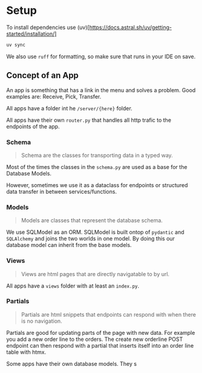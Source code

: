 # Setup

To install dependencies use (uv)[https://docs.astral.sh/uv/getting-started/installation/]

```sh
uv sync
```

We also use `ruff` for formatting, so make sure that runs in your IDE on save.


## Concept of an App

An app is something that has a link in the menu and solves a problem. Good examples are: Receive, Pick, Transfer.

All apps have a folder int he `/server/{here}` folder.

All apps have their own `router.py` that handles all http trafic to the endpoints of the app.

### Schema

> Schema are the classes for transporting data in a typed way.

Most of the times the classes in the `schema.py` are used as a base for the Database Models.

However, sometimes we use it as a dataclass for endpoints or structured data transfer in between services/functions.

### Models

> Models are classes that represent the database schema.

We use SQLModel as an ORM. SQLModel is built ontop of `pydantic` and `SQLAlchemy` and joins the two worlds in one model. By doing this our database model can inherit from the base models.


### Views

> Views are html pages that are directly navigatable to by url.

All apps have a `views` folder with at least an `index.py`.

### Partials

> Partials are html snippets that endpoints can respond with when there is no navigation.

Partials are good for updating parts of the page with new data. For example you add a new order line to the orders. The create new orderline POST endpoint can then respond with a partial that inserts itself into an order line table with htmx.

Some apps have their own database models. They s
